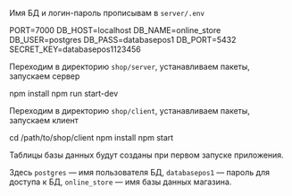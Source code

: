 
Имя БД и логин-пароль прописывам в `server/.env`

PORT=7000
DB_HOST=localhost
DB_NAME=online_store
DB_USER=postgres
DB_PASS=databasepos1
DB_PORT=5432
SECRET_KEY=databasepos1123456

Переходим в директорию `shop/server`, устанавливаем пакеты, запускаем сервер

npm install
npm run start-dev


Переходим в директорию `shop/client`, устанавливаем пакеты, запускаем клиент

cd /path/to/shop/client
npm install
npm start


Таблицы базы данных будут созданы при первом запуске приложения.

Здесь `postgres` — имя пользователя БД, `databasepos1` — пароль для доступа к БД, `online_store` — имя базы данных магазина.

